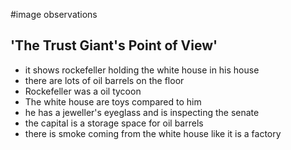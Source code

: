 #image observations
## 'The Trust Giant's Point of View'
- it shows rockefeller holding the white house in his house
- there are lots of oil barrels on the floor
- Rockefeller was a oil tycoon
- The white house are toys compared to him
- he has a jeweller's eyeglass and is inspecting the senate
- the capital is a storage space for oil barrels
- there is smoke coming from the white house like it is a factory
